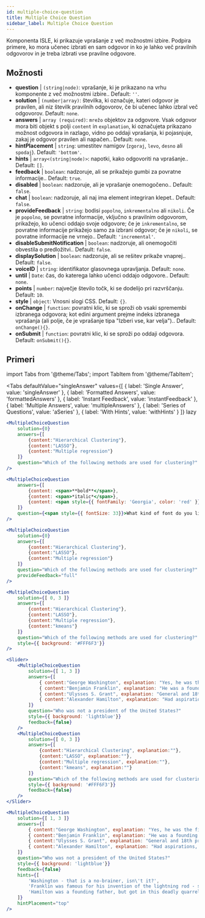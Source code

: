 ```yaml
---
id: multiple-choice-question 
title: Multiple Choice Question
sidebar_label: Multiple Choice Question
---
```


Komponenta ISLE, ki prikazuje vprašanje z več možnostmi izbire. Podpira primere, ko mora učenec izbrati en sam odgovor in ko je lahko več pravilnih odgovorov in je treba izbrati vse pravilne odgovore.

## Možnosti

* __question__ | `(string|node)`: vprašanje, ki je prikazano na vrhu komponente z več možnostmi izbire.. Default: `''`.
* __solution__ | `(number|array)`: številka, ki označuje, kateri odgovor je pravilen, ali niz številk pravilnih odgovorov, če bi učenec lahko izbral več odgovorov. Default: `none`.
* __answers__ | `array (required)`: `mrežo` objektov za odgovore. Vsak odgovor mora biti objekt s polji `content` in `explanation`, ki označujeta prikazano možnost odgovora in razlago, vidno po oddaji vprašanja, ki pojasnjuje, zakaj je odgovor pravilen ali napačen.. Default: `none`.
* __hintPlacement__ | `string`: umestitev namigov (`zgoraj`, `levo`, `desno` ali `spodaj`). Default: `'bottom'`.
* __hints__ | `array<(string|node)>`: napotki, kako odgovoriti na vprašanje.. Default: `[]`.
* __feedback__ | `boolean`: nadzoruje, ali se prikažejo gumbi za povratne informacije.. Default: `true`.
* __disabled__ | `boolean`: nadzoruje, ali je vprašanje onemogočeno.. Default: `false`.
* __chat__ | `boolean`: nadzoruje, ali naj ima element integriran klepet.. Default: `false`.
* __provideFeedback__ | `string`: bodisi `popolno`, `inkrementalno` ali `nikoli`. Če je `popolno`, se povratne informacije, vključno s pravilnim odgovorom, prikažejo, ko učenci oddajo svoje odgovore; če je `inkrementalno`, se povratne informacije prikažejo samo za izbrani odgovor; če je `nikoli`, se povratne informacije ne vrnejo.. Default: `'incremental'`.
* __disableSubmitNotification__ | `boolean`: nadzoruje, ali onemogočiti obvestila o predložitvi.. Default: `false`.
* __displaySolution__ | `boolean`: nadzoruje, ali se rešitev prikaže vnaprej.. Default: `false`.
* __voiceID__ | `string`: identifikator glasovnega upravljanja. Default: `none`.
* __until__ | `Date`: čas, do katerega lahko učenci oddajo odgovore.. Default: `none`.
* __points__ | `number`: največje število točk, ki se dodelijo pri razvrščanju. Default: `10`.
* __style__ | `object`: Vnosni slogi CSS. Default: `{}`.
* __onChange__ | `function`: povratni klic, ki se sproži ob vsaki spremembi izbranega odgovora; kot edini argument prejme indeks izbranega vprašanja (ali polje, če je vprašanje tipa "Izberi vse, kar velja").. Default: `onChange(){}`.
* __onSubmit__ | `function`: povratni klic, ki se sproži po oddaji odgovora. Default: `onSubmit(){}`.


## Primeri

import Tabs from '@theme/Tabs';
import TabItem from '@theme/TabItem';

<Tabs
    defaultValue="singleAnswer"
    values={[
        { label: 'Single Answer', value: 'singleAnswer' },
        { label: 'Formatted Answers', value: 'formattedAnswers' },
        { label: 'Instant Feedback', value: 'instantFeedback' },
        { label: 'Multiple Answers', value: 'multipleAnswers' },
        { label: 'Series of Questions', value: 'aSeries' },
        { label: 'With Hints', value: 'withHints' }
    ]}
    lazy
>

<TabItem value="singleAnswer">

```jsx live
<MultipleChoiceQuestion
    solution={0}
    answers={[
        {content:"Hierarchical Clustering"},
        {content:"LASSO"},
        {content:"Multiple regression"}
    ]}
    question="Which of the following methods are used for clustering?"
/>
```

</TabItem>

<TabItem value="formattedAnswers" >

```jsx live
<MultipleChoiceQuestion
    answers={[
        {content: <span>**bold**</span>},
        {content: <span>*italic*</span>},
        {content: <span style={{ fontFamily: 'Georgia', color: 'red' }}>styled</span>}
    ]}
    question={<span style={{ fontSize: 33}}>What kind of font do you like the most?</span>}
/>
```

</TabItem>

<TabItem value="instantFeedback">

```jsx live
<MultipleChoiceQuestion
    solution={0}
    answers={[
        {content:"Hierarchical Clustering"},
        {content:"LASSO"},
        {content:"Multiple regression"}
    ]}
    question="Which of the following methods are used for clustering?"
    provideFeedback="full"
/>
```

</TabItem>

<TabItem value="multipleAnswers">

```jsx live
<MultipleChoiceQuestion
    solution={[ 0, 3 ]}
    answers={[
        {content:"Hierarchical Clustering"},
        {content:"LASSO"},
        {content:"Multiple regression"},
        {content:"kmeans"}
    ]}
    question="Which of the following methods are used for clustering?"
    style={{ background: '#FFF6F3'}}
/>
```

</TabItem>

<TabItem value="aSeries">

```jsx live
<Slider>
    <MultipleChoiceQuestion
        solution={[ 1, 3 ]}
        answers={[
            { content:"George Washington", explanation: "Yes, he was the first president." },
            { content:"Benjamin Franklin", explanation: "He was a founding father."},
            { content:"Ulysses S. Grant", explanation: "General and 18th president." },
            { content:"Alexander Hamilton", explanation: "Had aspirations, but died in a duel." }
        ]}
        question="Who was not a president of the United States?"
        style={{ background: 'lightblue'}}
        feedback={false}
    />
    <MultipleChoiceQuestion
        solution={[ 0, 3 ]}
        answers={[
            {content:"Hierarchical Clustering", explanation:""},
            {content:"LASSO", explanation:""},
            {content:"Multiple regression", explanation:""},
            {content:"kmeans", explanation:""}
        ]}
        question="Which of the following methods are used for clustering?"
        style={{ background: '#FFF6F3'}}
        feedback={false}
    />
</Slider>
```

</TabItem>

<TabItem value="withHints">

```jsx live
<MultipleChoiceQuestion
    solution={[ 1, 3 ]}
    answers={[
        { content:"George Washington", explanation: "Yes, he was the first president." },
        { content:"Benjamin Franklin", explanation: "He was a founding father."},
        { content:"Ulysses S. Grant", explanation: "General and 18th president." },
        { content:"Alexander Hamilton", explanation: "Had aspirations, but died in a duel." }
    ]}
    question="Who was not a president of the United States?"
    style={{ background: 'lightblue'}}
    feedback={false}
    hints={[
        'Washington - that is a no-brainer, isn\'t it?',
        'Franklin was famous for his invention of the lightning rod - so why become more?',
        'Hamilton was a founding father, but got in this deadly quarrel with Aaron Burr.',
    ]}
    hintPlacement="top"
/>
```

</TabItem>

</Tabs>
